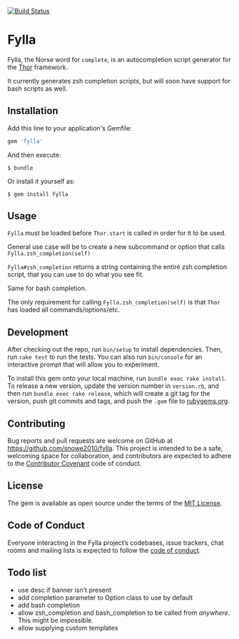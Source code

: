 [![Build Status](https://travis-ci.com/snowe2010/fylla.svg?branch=master)](https://travis-ci.com/snowe2010/fylla)

# Fylla

Fylla, the Norse word for `complete`, is an autocompletion script generator for the [Thor](whatisthor.com) framework.

It currently generates zsh completion scripts, but will soon have support for bash scripts as well. 

## Installation

Add this line to your application's Gemfile:

```ruby
gem 'fylla'
```

And then execute:

    $ bundle

Or install it yourself as:

    $ gem install fylla

## Usage

`Fylla` must be loaded before `Thor.start` is called in order for it to be used. 

General use case will be to create a new subcommand or option that calls `Fylla.zsh_completion(self)`

`Fylla#zsh_completion` returns a string containing the entire zsh completion script, that you can 
use to do what you see fit.

Same for bash completion.

The only requirement for calling `Fylla.zsh_completion(self)` is that `Thor` has loaded all commands/options/etc.

## Development

After checking out the repo, run `bin/setup` to install dependencies. Then, run `rake test` to run the tests. You can also run `bin/console` for an interactive prompt that will allow you to experiment.

To install this gem onto your local machine, run `bundle exec rake install`. To release a new version, update the version number in `version.rb`, and then run `bundle exec rake release`, which will create a git tag for the version, push git commits and tags, and push the `.gem` file to [rubygems.org](https://rubygems.org).

## Contributing

Bug reports and pull requests are welcome on GitHub at https://github.com/snowe2010/fylla. This project is intended to be a safe, welcoming space for collaboration, and contributors are expected to adhere to the [Contributor Covenant](http://contributor-covenant.org) code of conduct.

## License

The gem is available as open source under the terms of the [MIT License](https://opensource.org/licenses/MIT).

## Code of Conduct

Everyone interacting in the Fylla project’s codebases, issue trackers, chat rooms and mailing lists is expected to follow the [code of conduct](https://github.com/[USERNAME]/fylla/blob/master/CODE_OF_CONDUCT.md).

## Todo list

* use desc if banner isn't present
* add completion parameter to Option class to use by default
* add bash completion
* allow zsh_completion and bash_completion to be called from _anywhere_. This might be impossible. 
* allow supplying custom templates
